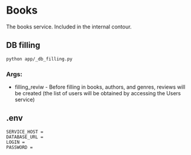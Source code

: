 # Books

The books service. Included in the internal contour.

## DB filling

```bash
python app/_db_filling.py
```

### Args:
- filling_reviw - Before filling in books, authors, and genres, reviews will be created (the list of users will be obtained by accessing the Users service)

## .env

```
SERVICE_HOST =
DATABASE_URL =
LOGIN =
PASSWORD =
```
